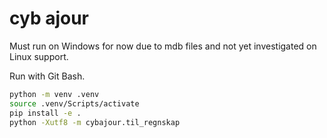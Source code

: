 # cyb ajour

Must run on Windows for now due to mdb files and not yet investigated
on Linux support.

Run with Git Bash.

```bash
python -m venv .venv
source .venv/Scripts/activate
pip install -e .
python -Xutf8 -m cybajour.til_regnskap
```
